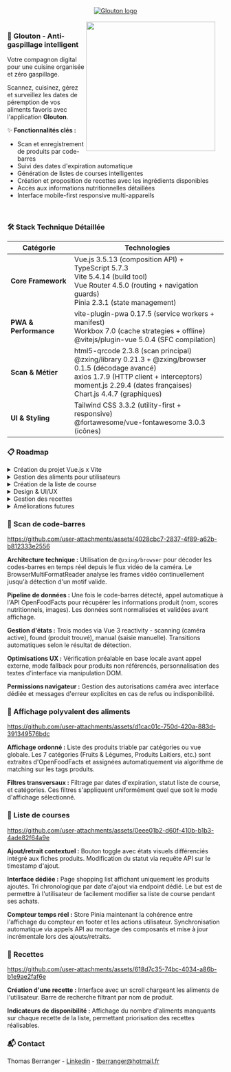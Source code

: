 <div align="center">
  <a href="https://glouton-1.web.app">
      <img src="https://github.com/ThomasBerranger/Glouton-Front/assets/15357887/0e3494c1-36f9-492d-be39-586d18905de7" alt="Glouton logo" title="Glouton" />
  </a>
</div>

<br>

<img src="https://github.com/user-attachments/assets/d08c6b74-380e-40fa-ba62-1a07cb9051ff" width="300" align="right" style="margin-right: 20px;" />

### 🍏 Glouton - Anti-gaspillage intelligent

Votre compagnon digital pour une cuisine organisée et zéro gaspillage.

Scannez, cuisinez, gérez et surveillez les dates de péremption de vos aliments favoris avec l'application **Glouton**.

✨ **Fonctionnalités clés :**
- Scan et enregistrement de produits par code-barres
- Suivi des dates d'expiration automatique  
- Génération de listes de courses intelligentes
- Création et proposition de recettes avec les ingrédients disponibles
- Accès aux informations nutritionnelles détaillées
- Interface mobile-first responsive multi-appareils

<br clear="left" />

### 🛠 Stack Technique Détaillée

| Catégorie | Technologies |
|-----------|--------------|
| **Core Framework** | Vue.js 3.5.13 (composition API) + TypeScript 5.7.3<br>Vite 5.4.14 (build tool)<br>Vue Router 4.5.0 (routing + navigation guards)<br>Pinia 2.3.1 (state management) |
| **PWA & Performance** | vite-plugin-pwa 0.17.5 (service workers + manifest)<br>Workbox 7.0 (cache strategies + offline)<br>@vitejs/plugin-vue 5.0.4 (SFC compilation) |
| **Scan & Métier** | html5-qrcode 2.3.8 (scan principal)<br>@zxing/library 0.21.3 + @zxing/browser 0.1.5 (décodage avancé)<br>axios 1.7.9 (HTTP client + interceptors)<br>moment.js 2.29.4 (dates françaises)<br>Chart.js 4.4.7 (graphiques) |
| **UI & Styling** | Tailwind CSS 3.3.2 (utility-first + responsive)<br>@fortawesome/vue-fontawesome 3.0.3 (icônes) |

### 📋 Roadmap

<details>
  <summary>Création du projet Vue.js x Vite</summary><br>
  Configuration PWA complète (service workers, manifest)<br>
  Création des premières interfaces responsive TailwindIntégration FontAwesome<br>
  Intégration de FontAwesome et des icons nécessaires
</details>

<details>
  <summary>Gestion des aliments pour utilisateurs</summary><br>
  Utilisation de token JWT et protection des routes<br>
  Intégration du scan de code-barres<br>
  Recherhe de donneés sur l'api OpenFoodFact<br>
  Création d'un composant datepicker polyvalent<br>
  Enregistrement d'un produit lié à l'utiliasteur connecté (POST)<br> 
  Affichage de la liste des produits liés à l'utilsateur connecté (GET collection)<br>
  Modification des informations liées à un produit sélectionné (GET & PATCH)<br>
  Affichage des données nutrionnelles<br>
  Création d'un modale de confirmation polyvalente<br>
  Suppression d'un produit après validation (DELETE)<br>
</details>

<details>
  <summary>Création de la liste de course</summary><br>
  Affichage des produits liés à l'utilisateur et ajoutés à la liste de course (GET collection)<br>
  Ajout d'un bouton sur les produits afin de les ajouter / retirer à la liste de course (PATCH)<br>
  Affichage du nombre de produit sur la liste depuis le Footer (GET collection)<br>
</details>

<details>
  <summary>Design & UI/UX</summary><br>
  Customisation de la Homepage (affichage des produits bientôt périmés et des futures recettes)<br>
  Création d'une interface polyvalentes affichant tous les produits enregistrés (GET collection)<br>
  Création de plusieurs modes d'affichage<br>
</details>

<details>
  <summary>Gestion des recettes</summary><br>
  Création de recette depuis une interface permettant d'ajouter les produits concernés et les informations nécessaires (POST)<br>
  Affichage sur la Homepage des recettes en fonction des aliments requis (GET collection)<br>
  Affichage de la liste (GET collection)<br>
  Suppression après confirmation d'une recette (DELETE)
</details>

<details>
  <summary>Améliorations futures</summary><br>
  Proposition de recette par une IA en fonction des produits présents<br>
  Connexion aux APIs de supermarché pour facilité la commande d'aliments<br>
  Notifications Push en cas de risque de gaspillage<br>
  Gamification de l'application<br>
  Analyse des dépenses personnelles<br>
  Partage de recettes entre utilisateurs<br>
  Alternatives santé pour éviter les produits trop transformé et non écologique<br>
</details>

### 📱 Scan de code-barres

https://github.com/user-attachments/assets/4028cbc7-2837-4f89-a62b-b812333e2556

**Architecture technique :** Utilisation de `@zxing/browser` pour décoder les codes-barres en temps réel depuis le flux vidéo de la caméra. Le BrowserMultiFormatReader analyse les frames vidéo continuellement jusqu'à détection d'un motif valide.

**Pipeline de données :** Une fois le code-barres détecté, appel automatique à l'API OpenFoodFacts pour récupérer les informations produit (nom, scores nutritionnels, images). Les données sont normalisées et validées avant affichage.

**Gestion d'états :** Trois modes via Vue 3 reactivity - scanning (caméra active), found (produit trouvé), manual (saisie manuelle). Transitions automatiques selon le résultat de détection.

**Optimisations UX :** Vérification préalable en base locale avant appel externe, mode fallback pour produits non référencés, personnalisation des textes d'interface via manipulation DOM.

**Permissions navigateur :** Gestion des autorisations caméra avec interface dédiée et messages d'erreur explicites en cas de refus ou indisponibilité.

### 📱 Affichage polyvalent des aliments

https://github.com/user-attachments/assets/d1cac01c-750d-420a-883d-391349576bdc

**Affichage ordonné :** Liste des produits triable par catégories ou vue globale. Les 7 catégories (Fruits & Légumes, Produits Laitiers, etc.) sont extraites d'OpenFoodFacts et assignées automatiquement via algorithme de matching sur les tags produits.

**Filtres transversaux :** Filtrage par dates d'expiration, statut liste de course, et catégories. Ces filtres s'appliquent uniformément quel que soit le mode d'affichage sélectionné.

### 📱 Liste de courses

https://github.com/user-attachments/assets/0eee01b2-d60f-410b-b1b3-4ade82f64a9e

**Ajout/retrait contextuel :** Bouton toggle avec états visuels différenciés intégré aux fiches produits. Modification du statut via requête API sur le timestamp d'ajout.

**Interface dédiée :** Page shopping list affichant uniquement les produits ajoutés. Tri chronologique par date d'ajout via endpoint dédié. Le but est de permettre à l'utilisateur de facilement modifier sa liste de course pendant ses achats.

**Compteur temps réel :** Store Pinia maintenant la cohérence entre l'affichage du compteur en footer et les actions utilisateur. Synchronisation automatique via appels API au montage des composants et mise à jour incrémentale lors des ajouts/retraits.

### 📱 Recettes

https://github.com/user-attachments/assets/618d7c35-74bc-4034-a86b-b1e9ae2faf6e

**Création d'une recette :** Interface avec un scroll chargeant les aliments de l'utilisateur. Barre de recherche filtrant par nom de produit.

**Indicateurs de disponibilité :** Affichage du nombre d'aliments manquants sur chaque recette de la liste, permettant priorisation des recettes réalisables.

### 📬 Contact

Thomas Berranger - <a href="https://www.linkedin.com/in/thomas-berranger/">Linkedin</a> - tberranger@hotmail.fr
